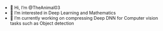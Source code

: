 - 👋 Hi, I’m @TheAnimal03
- 👀 I’m interested in Deep Learning and Mathematics
- 🌱 I’m currently working on compressing Deep DNN for Computer vision tasks such as Object detection

<!---
ChristianTchenko96/ChristianTchenko96 is a ✨ special ✨ repository because its `README.md` (this file) appears on your GitHub profile.
You can click the Preview link to take a look at your changes.
--->
